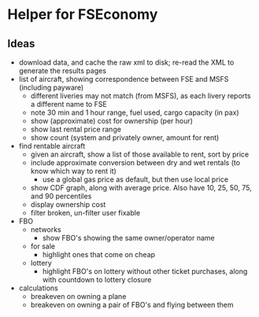 Helper for FSEconomy
====================

Ideas
-----

- download data, and cache the raw xml to disk; re-read the XML to generate the
  results pages
- list of aircraft, showing correspondence between FSE and MSFS (including
  payware)
    - different liveries may not match (from MSFS), as each livery reports a
      different name to FSE
    - note 30 min and 1 hour range, fuel used, cargo capacity (in pax)
    - show (approximate) cost for ownership (per hour)
    - show last rental price range
    - show count (system and privately owner, amount for rent)
- find rentable aircraft
    - given an aircraft, show a list of those available to rent, sort by price
    - include approximate conversion between dry and wet rentals (to know which
      way to rent it)
        - use a global gas price as default, but then use local price
    - show CDF graph, along with average price. Also have 10, 25, 50, 75, and
      90 percentiles
    - display ownership cost
    - filter broken, un-filter user fixable
- FBO
    - networks
        - show FBO's showing the same owner/operator name
    - for sale
        - highlight ones that come on cheap
    - lottery
        - highlight FBO's on lottery without other ticket purchases, along with
          countdown to lottery closure
- calculations
    - breakeven on owning a plane
    - breakeven on owning a pair of FBO's and flying between them

